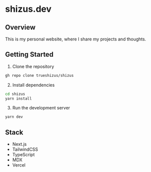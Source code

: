 # shizus.dev

## Overview

This is my personal website, where I share my projects and thoughts.

## Getting Started

1. Clone the repository
```bash
gh repo clone trueshizus/shizus
```

2. Install dependencies

```bash
cd shizus
yarn install
```

3. Run the development server

```bash
yarn dev
```

## Stack

- Next.js
- TailwindCSS
- TypeScript
- MDX
- Vercel
